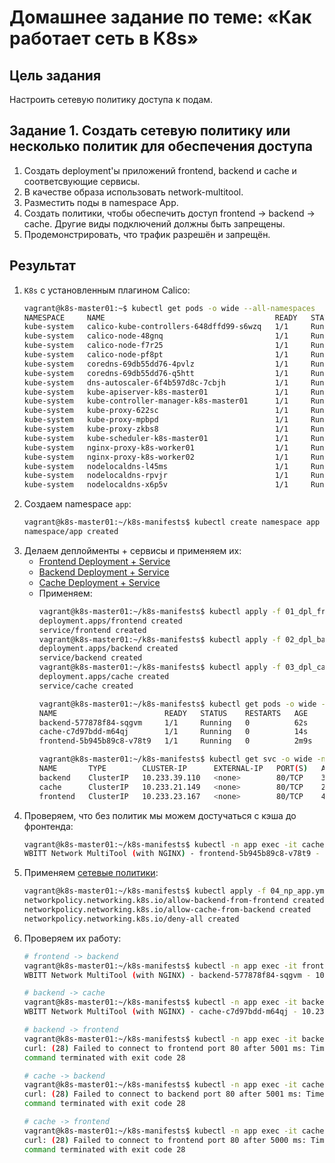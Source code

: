 # Домашнее задание по теме: «Как работает сеть в K8s»

## Цель задания

Настроить сетевую политику доступа к подам.

## Задание 1. Создать сетевую политику или несколько политик для обеспечения доступа

1. Создать deployment'ы приложений frontend, backend и cache и соответсвующие сервисы.
2. В качестве образа использовать network-multitool.
3. Разместить поды в namespace App.
4. Создать политики, чтобы обеспечить доступ frontend -> backend -> cache. Другие виды подключений должны быть запрещены.
5. Продемонстрировать, что трафик разрешён и запрещён.

## Результат

1. `K8s` с установленным плагином Calico:
    ```bash
    vagrant@k8s-master01:~$ kubectl get pods -o wide --all-namespaces
    NAMESPACE     NAME                                      READY   STATUS    RESTARTS        AGE   IP              NODE           NOMINATED NODE   READINESS GATES
    kube-system   calico-kube-controllers-648dffd99-s6wzq   1/1     Running   0               10m   10.233.79.65    k8s-worker01   <none>           <none>
    kube-system   calico-node-48gnq                         1/1     Running   0               11m   192.168.0.192   k8s-master01   <none>           <none>
    kube-system   calico-node-f7r25                         1/1     Running   0               11m   192.168.0.194   k8s-worker02   <none>           <none>
    kube-system   calico-node-pf8pt                         1/1     Running   0               11m   192.168.0.193   k8s-worker01   <none>           <none>
    kube-system   coredns-69db55dd76-4pvlz                  1/1     Running   0               10m   10.233.96.129   k8s-master01   <none>           <none>
    kube-system   coredns-69db55dd76-q5htt                  1/1     Running   0               10m   10.233.109.65   k8s-worker02   <none>           <none>
    kube-system   dns-autoscaler-6f4b597d8c-7cbjh           1/1     Running   0               10m   10.233.96.130   k8s-master01   <none>           <none>
    kube-system   kube-apiserver-k8s-master01               1/1     Running   1               12m   192.168.0.192   k8s-master01   <none>           <none>
    kube-system   kube-controller-manager-k8s-master01      1/1     Running   4 (2m16s ago)   12m   192.168.0.192   k8s-master01   <none>           <none>
    kube-system   kube-proxy-622sc                          1/1     Running   0               12m   192.168.0.192   k8s-master01   <none>           <none>
    kube-system   kube-proxy-mpbpd                          1/1     Running   0               12m   192.168.0.194   k8s-worker02   <none>           <none>
    kube-system   kube-proxy-zkbs8                          1/1     Running   0               12m   192.168.0.193   k8s-worker01   <none>           <none>
    kube-system   kube-scheduler-k8s-master01               1/1     Running   3 (2m11s ago)   12m   192.168.0.192   k8s-master01   <none>           <none>
    kube-system   nginx-proxy-k8s-worker01                  1/1     Running   1 (116s ago)    12m   192.168.0.193   k8s-worker01   <none>           <none>
    kube-system   nginx-proxy-k8s-worker02                  1/1     Running   1 (111s ago)    12m   192.168.0.194   k8s-worker02   <none>           <none>
    kube-system   nodelocaldns-l45ms                        1/1     Running   0               10m   192.168.0.193   k8s-worker01   <none>           <none>
    kube-system   nodelocaldns-rpvjr                        1/1     Running   0               10m   192.168.0.194   k8s-worker02   <none>           <none>
    kube-system   nodelocaldns-x6p5v                        1/1     Running   0               10m   192.168.0.192   k8s-master01   <none>           <none>
    ``` 
2. Создаем namespace `app`:
    ```bash
    vagrant@k8s-master01:~/k8s-manifests$ kubectl create namespace app
    namespace/app created
    ```
3. Делаем деплойменты + сервисы и применяем их:
    * [Frontend Deployment + Service](./01_dpl_frontend.yml)
    * [Backend Deployment + Service](./02_dpl_backend.yml)
    * [Cache Deployment + Service](./03_dpl_cache.yml)
    * Применяем:
      ```bash
      vagrant@k8s-master01:~/k8s-manifests$ kubectl apply -f 01_dpl_frontend.yml 
      deployment.apps/frontend created
      service/frontend created
      vagrant@k8s-master01:~/k8s-manifests$ kubectl apply -f 02_dpl_backend.yml
      deployment.apps/backend created
      service/backend created
      vagrant@k8s-master01:~/k8s-manifests$ kubectl apply -f 03_dpl_cache.yml 
      deployment.apps/cache created
      service/cache created

      vagrant@k8s-master01:~/k8s-manifests$ kubectl get pods -o wide -n app
      NAME                        READY   STATUS    RESTARTS   AGE    IP              NODE           NOMINATED NODE   READINESS GATES
      backend-577878f84-sqgvm     1/1     Running   0          62s    10.233.109.66   k8s-worker02   <none>           <none>
      cache-c7d97bdd-m64qj        1/1     Running   0          14s    10.233.79.67    k8s-worker01   <none>           <none>
      frontend-5b945b89c8-v78t9   1/1     Running   0          2m9s   10.233.79.66    k8s-worker01   <none>           <none>

      vagrant@k8s-master01:~/k8s-manifests$ kubectl get svc -o wide -n app
      NAME       TYPE        CLUSTER-IP      EXTERNAL-IP   PORT(S)   AGE     SELECTOR
      backend    ClusterIP   10.233.39.110   <none>        80/TCP    3m38s   app=backend
      cache      ClusterIP   10.233.21.149   <none>        80/TCP    2m50s   app=cache
      frontend   ClusterIP   10.233.23.167   <none>        80/TCP    4m45s   app=frontend
      ```
4. Проверяем, что без политик мы можем достучаться с кэша до фронтенда:
    ```bash
    vagrant@k8s-master01:~/k8s-manifests$ kubectl -n app exec -it cache-c7d97bdd-m64qj -- curl frontend
    WBITT Network MultiTool (with NGINX) - frontend-5b945b89c8-v78t9 - 10.233.79.66 - HTTP: 80 , HTTPS: 443 . (Formerly praqma/network-multitool)
    ```
5. Применяем [сетевые политики](./04_np_app.yml):
    ```bash
    vagrant@k8s-master01:~/k8s-manifests$ kubectl apply -f 04_np_app.yml 
    networkpolicy.networking.k8s.io/allow-backend-from-frontend created
    networkpolicy.networking.k8s.io/allow-cache-from-backend created
    networkpolicy.networking.k8s.io/deny-all created
    ```
6. Проверяем их работу:
    ```bash
    # frontend -> backend
    vagrant@k8s-master01:~/k8s-manifests$ kubectl -n app exec -it frontend-5b945b89c8-v78t9 -- curl backend
    WBITT Network MultiTool (with NGINX) - backend-577878f84-sqgvm - 10.233.109.66 - HTTP: 80 , HTTPS: 443 . (Formerly praqma/network-multitool)

    # backend -> cache
    vagrant@k8s-master01:~/k8s-manifests$ kubectl -n app exec -it backend-577878f84-sqgvm -- curl cache --connect-timeout 5
    WBITT Network MultiTool (with NGINX) - cache-c7d97bdd-m64qj - 10.233.79.67 - HTTP: 80 , HTTPS: 443 . (Formerly praqma/network-multitool)

    # backend -> frontend
    vagrant@k8s-master01:~/k8s-manifests$ kubectl -n app exec -it backend-577878f84-sqgvm -- curl frontend --connect-timeout 5
    curl: (28) Failed to connect to frontend port 80 after 5001 ms: Timeout was reached
    command terminated with exit code 28

    # cache -> backend
    vagrant@k8s-master01:~/k8s-manifests$ kubectl -n app exec -it cache-c7d97bdd-m64qj -- curl backend --connect-timeout 5
    curl: (28) Failed to connect to backend port 80 after 5001 ms: Timeout was reached
    command terminated with exit code 28

    # cache -> frontend
    vagrant@k8s-master01:~/k8s-manifests$ kubectl -n app exec -it cache-c7d97bdd-m64qj -- curl frontend --connect-timeout 5
    curl: (28) Failed to connect to frontend port 80 after 5000 ms: Timeout was reached
    command terminated with exit code 28
    ```
